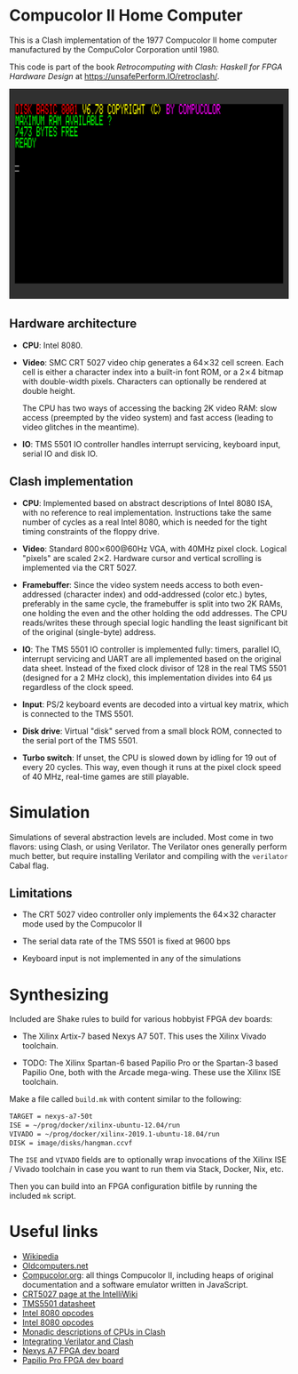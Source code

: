 # Compucolor II Home Computer

This is a Clash implementation of the 1977 Compucolor II home computer
manufactured by the CompuColor Corporation until 1980.

This code is part of the book *Retrocomputing with Clash: Haskell for
FPGA Hardware Design* at <https://unsafePerform.IO/retroclash/>.

![Compucolor II just booting up in simulation](vga-full-boot.png)

## Hardware architecture

* **CPU**: Intel 8080.

* **Video**: SMC CRT 5027 video chip generates a 64⨯32 cell
  screen. Each cell is either a character index into a built-in font
  ROM, or a 2⨯4 bitmap with double-width pixels. Characters can
  optionally be rendered at double height.

  The CPU has two ways of accessing the backing 2K video RAM: slow
  access (preempted by the video system) and fast access (leading to
  video glitches in the meantime).

* **IO**: TMS 5501 IO controller handles interrupt servicing, keyboard
  input, serial IO and disk IO.


## Clash implementation

* **CPU**: Implemented based on abstract descriptions of Intel 8080 ISA,
  with no reference to real implementation. Instructions take the same
  number of cycles as a real Intel 8080, which is needed for the tight
  timing constraints of the floppy drive.

* **Video**: Standard 800⨯600@60Hz VGA, with 40MHz pixel clock.
  Logical "pixels" are scaled 2⨯2. Hardware cursor and vertical
  scrolling is implemented via the CRT 5027.

* **Framebuffer**: Since the video system needs access to both
  even-addressed (character index) and odd-addressed (color etc.)
  bytes, preferably in the same cycle, the framebuffer is split into
  two 2K RAMs, one holding the even and the other holding the odd
  addresses. The CPU reads/writes these through special logic handling
  the least significant bit of the original (single-byte) address.

* **IO**: The TMS 5501 IO controller is implemented fully: timers,
  parallel IO, interrupt servicing and UART are all implemented based
  on the original data sheet. Instead of the fixed clock divisor of
  128 in the real TMS 5501 (designed for a 2 MHz clock), this
  implementation divides into 64 μs regardless of the clock speed.

* **Input**: PS/2 keyboard events are decoded into a virtual key
  matrix, which is connected to the TMS 5501.
  
* **Disk drive**: Virtual "disk" served from a small block ROM,
  connected to the serial port of the TMS 5501.

* **Turbo switch**: If unset, the CPU is slowed down by idling for 19
  out of every 20 cycles. This way, even though it runs at the pixel
  clock speed of 40 MHz, real-time games are still playable. 

# Simulation

Simulations of several abstraction levels are included. Most come in
two flavors: using Clash, or using Verilator. The Verilator ones
generally perform much better, but require installing Verilator and
compiling with the `verilator` Cabal flag.

## Limitations

* The CRT 5027 video controller only implements the 64⨯32 character
  mode used by the Compucolor II
  
* The serial data rate of the TMS 5501 is fixed at 9600 bps

* Keyboard input is not implemented in any of the simulations

# Synthesizing

Included are Shake rules to build for various hobbyist FPGA dev
boards:

* The Xilinx Artix-7 based Nexys A7 50T. This uses the Xilinx Vivado
  toolchain.

* TODO: The Xilinx Spartan-6 based Papilio Pro or the Spartan-3 based
  Papilio One, both with the Arcade mega-wing. These use the Xilinx ISE
  toolchain.

Make a file called `build.mk` with content similar to the following:

```
TARGET = nexys-a7-50t
ISE = ~/prog/docker/xilinx-ubuntu-12.04/run
VIVADO = ~/prog/docker/xilinx-2019.1-ubuntu-18.04/run
DISK = image/disks/hangman.ccvf
```

The `ISE` and `VIVADO` fields are to optionally wrap invocations of
the Xilinx ISE / Vivado toolchain in case you want to run them via
Stack, Docker, Nix, etc.

Then you can build into an FPGA configuration bitfile by running the
included `mk` script.


# Useful links

* [Wikipedia](https://en.wikipedia.org/wiki/Compucolor_II)
* [Oldcomputers.net](http://oldcomputers.net/compucolor-ii.html)
* [Compucolor.org](http://www.compucolor.org/): all things Compucolor
  II, including heaps of original documentation and a software
  emulator written in JavaScript.
* [CRT5027 page at the IntelliWiki](http://wiki.intellivision.us/index.php?title=TMS9927_CRT_Controller)
* [TMS5501 datasheet](https://amaus.net/static/S100/TI/datasheet/Texas%20Instruments%20TMS5501%20Specification%20197608.pdf)
* [Intel 8080 opcodes](http://pastraiser.com/cpu/i8080/i8080_opcodes.html)
* [Intel 8080 opcodes](http://www.classiccmp.org/dunfield/r/8080.txt)
* [Monadic descriptions of CPUs in Clash](https://gergo.erdi.hu/blog/2018-09-30-composable_cpu_descriptions_in_c_ash,_and_wrap-up_of_retrochallenge_2018_09/)
* [Integrating Verilator and Clash](https://gergo.erdi.hu/blog/2020-05-07-integrating_verilator_and_clash_via_cabal/)
* [Nexys A7 FPGA dev board](https://reference.digilentinc.com/reference/programmable-logic/nexys-a7/start)
* [Papilio Pro FPGA dev board](https://papilio.cc/index.php?n=Papilio.PapilioPro)
